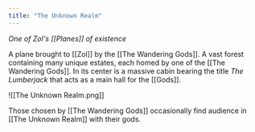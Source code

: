 ```yaml
---
title: "The Unknown Realm"
---
```

*One of Zol's [[Planes]] of existence*

A plane brought to [[Zol]] by the [[The Wandering Gods]]. A vast forest containing many unique estates, each homed by one of the [[The Wandering Gods]]. In its center is a massive cabin bearing the title *The Lumberjack* that acts as a main hall for the [[Gods]].

![[The Unknown Realm.png]]

Those chosen by [[The Wandering Gods]] occasionally find audience in [[The Unknown Realm]] with their gods.